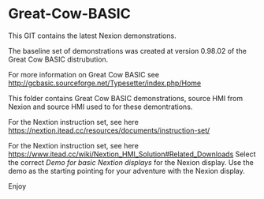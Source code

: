 # Great-Cow-BASIC

This GIT contains the latest Nexion demonstrations. 



The baseline set of demonstrations was created at version 0.98.02 of the Great Cow BASIC distrubution.



For more information on Great Cow BASIC see http://gcbasic.sourceforge.net/Typesetter/index.php/Home

This folder contains Great Cow BASIC demonstrations, source HMI from Nexion and source HMI used to for these demontrations.

For the Nextion instruction set, see here https://nextion.itead.cc/resources/documents/instruction-set/

For the Nextion instruction set, see here https://www.itead.cc/wiki/Nextion_HMI_Solution#Related_Downloads   Select the correct *Demo for basic Nextion displays* for the Nexion display.  Use the demo as the starting pointing for your adventure with the Nexion display.


Enjoy

